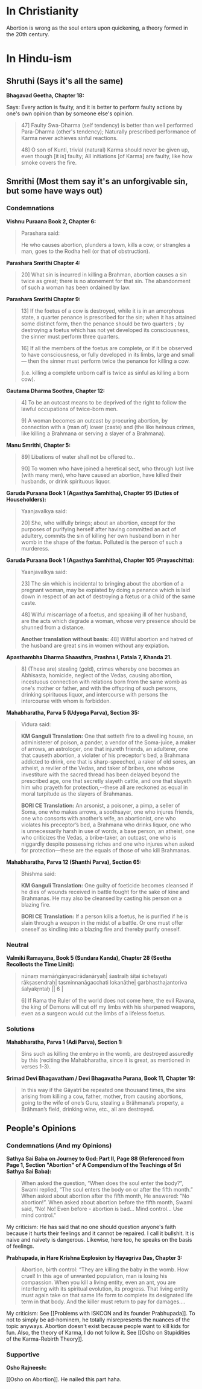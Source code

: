 # In Christianity

Abortion is wrong as the soul enters upon quickening, a theory formed in the 20th century.
# In Hindu-ism

## Shruthi (Says it's all the same)

**Bhagavad Geetha, Chapter 18:**

Says: Every action is faulty, and it is better to perform faulty actions by one's own opinion than by someone else's opinion.

> 47] Faulty Swa-Dharma (self tendency) is better than well performed Para-Dharma (other's tendency); Naturally prescribed performance of Karma never achieves sinful reactions.
> 
> 48] O son of Kunti, trivial (natural) Karma should never be given up, even though [it is] faulty; All initiations [of Karma] are faulty, like how smoke covers the fire.

## Smrithi (Most them say it's an unforgivable sin, but some have ways out)

### Condemnations

**Vishnu Puraana Book 2, Chapter 6:**

> Parashara said:
> 
> He who causes abortion, plunders a town, kills a cow, or strangles a man, goes to the Rodha hell (or that of obstruction).

**Parashara Smrithi Chapter 4:**

> 20] What sin is incurred in killing a Brahman, abortion causes a sin twice as great; there is no atonement for that sin. The abandonment of such a woman has been ordained by law.

**Parashara Smrithi Chapter 9:**

> 13] If the foetus of a cow is destroyed, while it is in an amorphous state, a quarter penance is prescribed for the sin; when it has attained some distinct form, then the penance should be two quarters ; by destroying a foetus which has not yet developed its consciousness, the sinner must perform three quarters.
> 
> 16] If all the members of the foetus are complete, or if it be observed to have consciousness, or fully developed in its limbs, large and small — then the sinner must perform twice the penance for killing a cow.
> 
> (i.e. killing a complete unborn calf is twice as sinful as killing a born cow).

**Gautama Dharma Soothra, Chapter 12:**

> 4] To be an outcast means to be deprived of the right to follow the lawful occupations of twice-born men.
> 
> 9] A woman becomes an outcast by procuring abortion, by connection with a (man of) lower (caste) and (the like heinous crimes, like killing a Brahmana or serving a slayer of a Brahmana).

**Manu Smrithi, Chapter 5:**

> 89] Libations of water shall not be offered to..
> 
> 90] To women who have joined a heretical sect, who through lust live (with many men), who have caused an abortion, have killed their husbands, or drink spirituous liquor.

**Garuda Puraana Book 1 (Agasthya Samhitha), Chapter 95 (Duties of Householders):**

>  Yaanjavalkya said:
>  
>  20] She, who wilfully brings; about an abortion, except for the purposes of purifying herself after having committed an act of adultery, commits the sin of killing her own husband born in her womb in the shape of the fœtus. Polluted is the person of such a murderess.

**Garuda Puraana Book 1 (Agasthya Samhitha), Chapter 105 (Prayaschitta):**

> Yaanjavalkya said:
> 
> 23] The sin which is incidental to bringing about the abortion of a pregnant woman, may be expiated by doing a penance which is laid down in respect of an act of destroying a fœtus or a child of the same caste.
> 
> 48] Wilful miscarriage of a foetus, and speaking ill of her husband, are the acts which degrade a woman, whose very presence should be shunned from a distance.
> 
> **Another translation without basis:**
> 48] Willful abortion and hatred of the husband are great sins in women without any expiation.

**Apasthambha Dharma Shaasthra, Prashna I, Patala 7, Khanda 21.**

> 8] (These are) stealing (gold), crimes whereby one becomes an Abhisasta, homicide, neglect of the Vedas, causing abortion, incestuous connection with relations born from the same womb as one's mother or father, and with the offspring of such persons, drinking spirituous liquor, and intercourse with persons the intercourse with whom is forbidden.

**Mahabharatha, Parva 5 (Udyoga Parva), Section 35:**

> Vidura said:
> 
> **KM Ganguli Translation:**
> One that setteth fire to a dwelling house, an administerer of poison, a pander, a vendor of the Soma-juice, a maker of arrows, an astrologer, one that injureth friends, an adulterer, one that causeth abortion, a violater of his preceptor's bed, a Brahmana addicted to drink, one that is sharp-speeched, a raker of old sores, an atheist, a reviler of the Vedas, and taker of bribes, one whose investiture with the sacred thread has been delayed beyond the prescribed age, one that secretly slayeth cattle, and one that slayeth him who prayeth for protection,--these all are reckoned as equal in moral turpitude as the slayers of Brahmanas.
> 
> **BORI CE Translation:**
> An arsonist, a poisoner, a pimp, a seller of Soma, one who makes arrows, a soothsayer, one who injures friends, one who consorts with another’s wife, an abortionist, one who violates his preceptor’s bed, a Brahmana who drinks liquor, one who is unnecessarily harsh in use of words, a base person, an atheist, one who criticizes the Vedas, a bribe-taker, an outcast, one who is niggardly despite possessing riches and one who injures when asked for protection—these are the equals of those of who kill Brahmanas.

**Mahabharatha, Parva 12 (Shanthi Parva), Section 65:**

> Bhishma said:
> 
> **KM Ganguli Translation:**
> One guilty of foeticide becomes cleansed if he dies of wounds received in battle fought for the sake of kine and Brahmanas. He may also be cleansed by casting his person on a blazing fire.
> 
> **BORI CE Translation:**
> If a person kills a foetus, he is purified if he is slain through a weapon in the midst of a battle. Or one must offer oneself as kindling into a blazing fire and thereby purify oneself.

### Neutral

**Valmiki Ramayana, Book 5 (Sundara Kanda), Chapter 28 (Seetha Recollects the Time Limit):**

> nūnaṃ mamāṅgānyacirādanāryaḥ| śastraiḥ śitai śchetsyati rākṣasendraḥ| tasminnanāgacchati lokanāthe| garbhasthajantoriva śalyakṛntaḥ || 6 |
> 
> 6] If Rama the Ruler of the world does not come here, the evil Ravana, the king of Demons will cut off my limbs with his sharpened weapons, even as a surgeon would cut the limbs of a lifeless foetus.
### Solutions

**Mahabharatha, Parva 1 (Adi Parva), Section 1:**

> Sins such as killing the embryo in the womb, are destroyed assuredly by this (reciting the Mahabharatha, since it is great, as mentioned in verses 1-3).

**Srimad Devi Bhagavatham / Devi Bhagavatha Purana, Book 11, Chapter 19:**

> In this way if the Gâyatrî be repeated one thousand times, the sins arising from killing a cow, father, mother, from causing abortions, going to the wife of one’s Guru, stealing a Brâhmana’s property, a Brâhman’s field, drinking wine, etc., all are destroyed.
## People's Opinions

### Condemnations (And my Opinions)

**Sathya Sai Baba on Journey to God: Part II, Page 88 (Referenced from Page 1, Section "Abortion" of A Compendium of the Teachings of Sri Sathya Sai Baba):**

> When asked the question, “When does the soul enter the body?”, Swami replied, “The soul enters the body on or after the fifth month.” When asked about abortion after the fifth month, He answered: “No abortion!”. When asked about abortion before the fifth month, Swami said, “No! No! Even before - abortion is bad... Mind control... Use mind control."

My criticism: He has said that no one should question anyone's faith because it hurts their feelings and it cannot be repaired. I call it bullshit. It is naive and naivety is dangerous. Likewise, here too, he speaks on the basis of feelings.

**Prabhupada, in Hare Krishna Explosion by Hayagriva Das, Chapter 3:**

> Abortion, birth control: “They are killing the baby in the womb. How cruel! In this age of unwanted population, man is losing his compassion. When you kill a living entity, even an ant, you are interfering with its spiritual evolution, its progress. That living entity must again take on that same life form to complete its designated life term in that body. And the killer must return to pay for damages.…

My criticism: See [[Problems with ISKCON and its founder Prabhupada]]. To not to simply be ad-hominem, he totally misrepresents the nuances of the topic anyways. Abortion doesn't exist because people want to kill kids for fun. Also, the theory of Karma, I do not follow it. See [[Osho on Stupidities of the Karma-Rebirth Theory]].

### Supportive

**Osho Rajneesh:**

[[Osho on Abortion]]. He nailed this part haha.